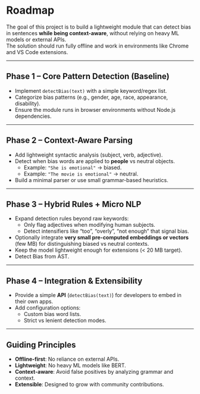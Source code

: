 # Roadmap

The goal of this project is to build a lightweight module that can detect bias in sentences **while being context-aware**, without relying on heavy ML models or external APIs.  
The solution should run fully offline and work in environments like Chrome and VS Code extensions.

---

## Phase 1 – Core Pattern Detection (Baseline)
- Implement `detectBias(text)` with a simple keyword/regex list.  
- Categorize bias patterns (e.g., gender, age, race, appearance, disability).  
- Ensure the module runs in browser environments without Node.js dependencies.  

---

## Phase 2 – Context-Aware Parsing
- Add lightweight syntactic analysis (subject, verb, adjective).  
- Detect when bias words are applied to **people** vs neutral objects.  
  - Example: `"She is emotional"` → biased.  
  - Example: `"The movie is emotional"` → neutral.  
- Build a minimal parser or use small grammar-based heuristics.  

---

## Phase 3 – Hybrid Rules + Micro NLP
- Expand detection rules beyond raw keywords:
  - Only flag adjectives when modifying human subjects.  
  - Detect intensifiers like “too”, “overly”, “not enough” that signal bias.  
- Optionally integrate **very small pre-computed embeddings or vectors** (few MB) for distinguishing biased vs neutral contexts.  
- Keep the model lightweight enough for extensions (< 20 MB target). 
- Detect Bias from AST.

---

## Phase 4 – Integration & Extensibility
- Provide a simple **API** (`detectBias(text)`) for developers to embed in their own apps.  
- Add configuration options:
  - Custom bias word lists.  
  - Strict vs lenient detection modes.  

---

## Guiding Principles
- **Offline-first**: No reliance on external APIs.  
- **Lightweight**: No heavy ML models like BERT.  
- **Context-aware**: Avoid false positives by analyzing grammar and context.  
- **Extensible**: Designed to grow with community contributions.  
